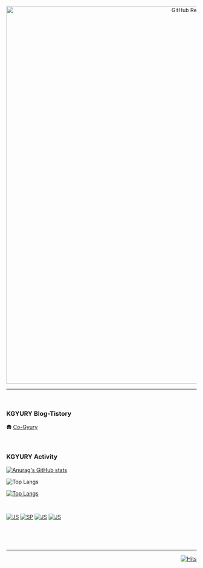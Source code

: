 <p align="center">
 
  <img width="1000px" src= "https://user-images.githubusercontent.com/71677810/153324258-5bb5f54b-410a-47ae-8d2d-bb1011d8a42b.png" align="center" alt="GitHub Readme Stats" />
 <br/>
 
 ---
 
 </p>

<br/>

### KGYURY Blog-Tistory
🛖 [Co-Gyury](https://guti-coding.tistory.com)

<br/>

<h3 align="left"> KGYURY Activity </h3>
<div align= left>
 
 <!--
![Anurag's GitHub stats](https://github-readme-stats.vercel.app/api?username=kimkyury&card_width=550&theme=graywhite&show_icons=true&count_private=true&show_icons=true&card_width=500) -->
 
 [![Anurag's GitHub stats](https://github-readme-stats.vercel.app/api?username=kimkyury&theme=graywhite&show_icons=true&count_private=true&show_icons=true)](https://github.com/anuraghazra/github-readme-stats)

![Top Langs](https://github-readme-stats.vercel.app/api/top-langs/?username=kimkyury&layout=compact&theme=graywhite&card_width=446)
 
 [![Top Langs](https://github-readme-stats.vercel.app/api/top-langs/?username=kimkyury&layout=compact&theme=graywhite&)](https://github.com/anuraghazra/github-readme-stats)
 
 
 
<br/>
 
[![JS](https://img.shields.io/badge/JavaScript-000000?style=flat-square&logo=JavaScript&logoColor=white)]()
[![SP](https://img.shields.io/badge/SpringBoot-000000?style=flat-square&logo=SpringBoot&logoColor=white)]()
[![JS](https://img.shields.io/badge/React-000000?style=flat-square&logo=React&logoColor=white)]()
[![JS](https://img.shields.io/badge/Java-000000?style=flat-square&logo=Java&logoColor=white)]()
 
</div>


<br/>
<br/>
<br/>

---

<div align=right>

 
[![Hits](https://hits.seeyoufarm.com/api/count/incr/badge.svg?url=https%3A%2F%2Fgithub.com%2Fkimkyury&count_bg=%2399B881&title_bg=%23000000&icon=datadog.svg&icon_color=%23A1AC8D&title=hits&edge_flat=false)]()
 
</div>
